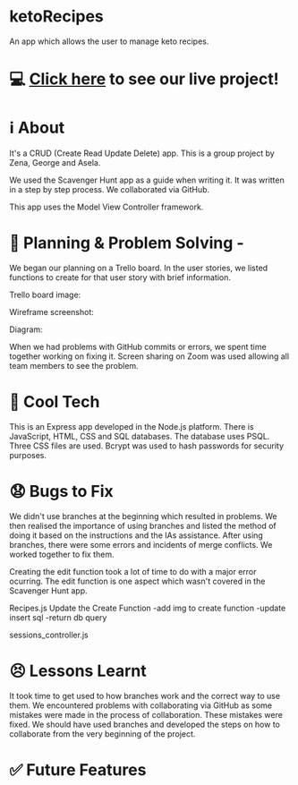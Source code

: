 # ketoRecipes
An app which allows the user to manage keto recipes.

# :computer: [Click here](https://infinite-wildwood-14300.herokuapp.com/) to see our live project!

# :information_source: About 
It's a CRUD (Create Read Update Delete) app. This is a group project by Zena, George and Asela. 

We used the Scavenger Hunt app as a guide when writing it. It was written in a step by step process. We collaborated via GitHub.

This app uses the Model View Controller framework.

# :pencil: Planning & Problem Solving -
We began our planning on a Trello board. In the user stories, we listed functions to create for that user story with brief information. 

Trello board image:

Wireframe screenshot: 

Diagram:

When we had problems with GitHub commits or errors, we spent time together working on fixing it. Screen sharing on Zoom was used allowing all team members to see the problem.

# :rocket: Cool Tech 
This is an Express app developed in the Node.js platform. There is JavaScript, HTML, CSS and SQL databases. The database uses PSQL. Three CSS files are used. Bcrypt was used to hash passwords for security purposes.

# :anguished: Bugs to Fix 
We didn't use branches at the beginning which resulted in problems. We then realised the importance of using branches and listed the method of doing it based on the instructions and the IAs assistance. After using branches, there were some errors and  incidents of merge conflicts. We worked together to fix them. 

Creating the edit function took a lot of time to do with a major error ocurring. The edit function is one aspect which wasn't covered in the Scavenger Hunt app.

Recipes.js Update the Create Function
-add img to create function
-update insert sql
-return db query

sessions_controller.js

# :persevere: Lessons Learnt 
It took time to get used to how branches work and the correct way to use them. We encountered problems with collaborating via GitHub as some mistakes were made in the process of collaboration. These mistakes were fixed. We should have used branches and developed the steps on how to collaborate from the very beginning of the project.  

# :white_check_mark: Future Features 
